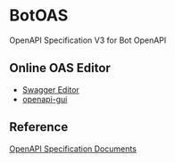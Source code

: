 # BotOAS

OpenAPI Specification V3 for Bot OpenAPI

## Online OAS Editor

* [Swagger Editor](https://editor.swagger.io/)
* [openapi-gui](https://mermade.github.io/openapi-gui/)

## Reference

[OpenAPI Specification Documents](https://swagger.io/specification/)
